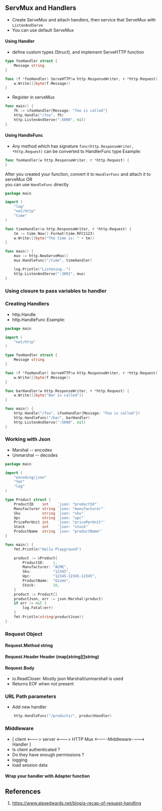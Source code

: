 ## ServMux and Handlers
- Create ServeMux and attach handlers, then service that ServeMux with `ListenAndServe`
- You can use default ServeMux
#### Using Handler
- define custom types (Struct), and implement ServeHTTP function
```go
type fooHandler struct {
	Message string
}

func (f *fooHandler) ServeHTTP(w http.ResponseWriter, r *http.Request) {
	w.Write([]byte(f.Message))
}

```
- Register in serveMux
```go
func main() {
	fh := &fooHandler{Message: "foo is called"}
	http.Handle("/foo", fh)
	http.ListenAndServe(":5000", nil)
}
```
#### Using HandleFunc
- Any method which has signature `func(http.ResponseWriter, *http.Request)` can be converted to HandlerFunc type
Example: 
```go
func fooHandler(w http.ResponseWriter, r *http.Request) {
}
```
After you created your function, convert it to `HandlerFunc` and attach it to serveMux OR  
you can use `HandleFunc` directly
```go
package main

import (
	"log"
	"net/http"
	"time"
)

func timeHandler(w http.ResponseWriter, r *http.Request) {
	tm := time.Now().Format(time.RFC1123)
	w.Write([]byte("The time is: " + tm))
}

func main() {
	mux := http.NewServeMux()
	mux.HandleFunc("/time", timeHandler)

	log.Println("Listening..")
	http.ListenAndServe(":3001", mux)
}
```
### Using closure to pass variables to handler

### Creating Handlers
- http.Handle
- http.HandleFunc
Example:
```go
package main

import (
	"net/http"
)

type fooHandler struct {
	Message string
}

func (f *fooHandler) ServeHTTP(w http.ResponseWriter, r *http.Request) {
	w.Write([]byte(f.Message))
}

func barHandler(w http.ResponseWriter, r *http.Request) {
	w.Write([]byte("Bar is called"))
}

func main() {
	http.Handle("/foo", &fooHandler{Message: "Foo is called"})
	http.HandleFunc("/bar", barHandler)
	http.ListenAndServe(":5000", nil)
}

```
### Working with Json
- Marshal -- encodes
- Unmarshal -- decodes
```go
package main

import (
	"encoding/json"
	"fmt"
	"log"
)

type Product struct {
	ProductID    int    `json: "productId"`
	Manufacturer string `json: "manufacturer"`
	Sku          string `json: "sku"`
	Upc          string `json: "upc"`
	PricePerUnit int    `json: "pricePerUnit"`
	Stock        int    `json: "stock"`
	ProductName  string `json: "productName"`
}

func main() {
	fmt.Println("Hello Playground")

	product := &Product{
		ProductID:    1,
		Manufacturer: "ACME",
		Sku:          "12345",
		Upc:          "12345-12345-12345",
		ProductName:  "Gizmo",
		Stock:        28,
	}
	product := Product{}
	productJson, err := json.Marshal(product)
	if err != nil {
		log.Fatal(err)
	}
	fmt.Println(string(productJson))
}
```

### Request Object
#### Request.Method string  
#### Request.Header Header (map[string][]string)  
#### Request.Body  
- io.ReadCloser: Mostly json Marshall/unmarshall is used
- Returns EOF when not present

### URL Path parameters
- Add new handler
```go
	http.HandleFunc("/products/", productHandler)
```

### Middleware
- [ client <---> server <---> HTTP Mux <----Middleware----> Handler ]
- Is client authenticated ? 
- Do they have enough permissions ?
- logging
- load session data

#### Wrap your handler with Adapter function
## References
1. https://www.alexedwards.net/blog/a-recap-of-request-handling
